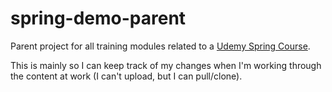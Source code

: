 # spring-demo-parent

Parent project for all training modules related to a [Udemy Spring Course](https://www.udemy.com/spring-hibernate-tutorial/learn/v4/content).

This is mainly so I can keep track of my changes when I'm working through the content at work (I can't upload, but I can pull/clone).

